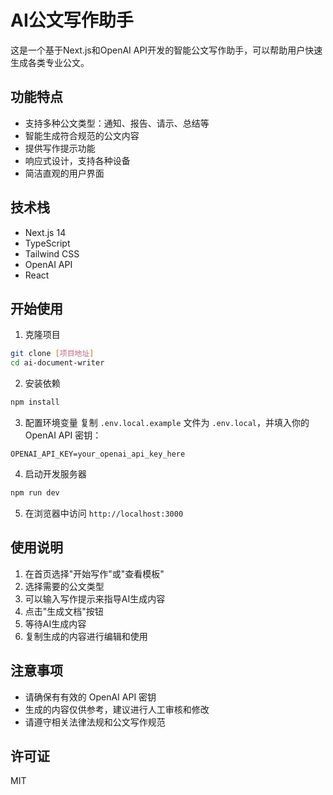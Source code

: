 # AI公文写作助手

这是一个基于Next.js和OpenAI API开发的智能公文写作助手，可以帮助用户快速生成各类专业公文。

## 功能特点

- 支持多种公文类型：通知、报告、请示、总结等
- 智能生成符合规范的公文内容
- 提供写作提示功能
- 响应式设计，支持各种设备
- 简洁直观的用户界面

## 技术栈

- Next.js 14
- TypeScript
- Tailwind CSS
- OpenAI API
- React

## 开始使用

1. 克隆项目
```bash
git clone [项目地址]
cd ai-document-writer
```

2. 安装依赖
```bash
npm install
```

3. 配置环境变量
复制 `.env.local.example` 文件为 `.env.local`，并填入你的 OpenAI API 密钥：
```
OPENAI_API_KEY=your_openai_api_key_here
```

4. 启动开发服务器
```bash
npm run dev
```

5. 在浏览器中访问 `http://localhost:3000`

## 使用说明

1. 在首页选择"开始写作"或"查看模板"
2. 选择需要的公文类型
3. 可以输入写作提示来指导AI生成内容
4. 点击"生成文档"按钮
5. 等待AI生成内容
6. 复制生成的内容进行编辑和使用

## 注意事项

- 请确保有有效的 OpenAI API 密钥
- 生成的内容仅供参考，建议进行人工审核和修改
- 请遵守相关法律法规和公文写作规范

## 许可证

MIT
